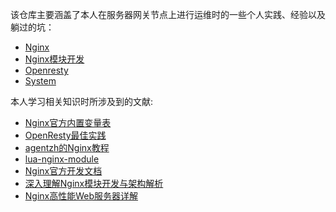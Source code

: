 该仓库主要涵盖了本人在服务器网关节点上进行运维时的一些个人实践、经验以及躺过的坑：

* [Nginx](nginx.md)
* [Nginx模块开发](nginx-dev.md)
* [Openresty](openresty.md)
* [System](openresty.md)

本人学习相关知识时所涉及到的文献:
* [Nginx官方内置变量表](http://nginx.org/en/docs/varindex.html)
* [OpenResty最佳实践](https://moonbingbing.gitbooks.io/openresty-best-practices/)
* [agentzh的Nginx教程](http://openresty.org/download/agentzh-nginx-tutorials-zhcn.html)
* [lua-nginx-module](https://github.com/openresty/lua-nginx-module)
* [Nginx官方开发文档](http://nginx.org/en/docs/dev/development_guide.html)
* [深入理解Nginx模块开发与架构解析]()
* [Nginx高性能Web服务器详解]()